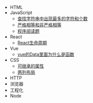 - HTML
- JavaScript
  - [查找字符串中出现最多的字符和个数](JavaScript/查找字符串中出现最多的字符和个数.md)
  - [严格相等和非严格相等](JavaScript/严格相等和非严格相等.md)
  - [程序阅读题](JavaScript/程序阅读题.md)
- React
  - [React生命周期](React/React生命周期.md)
- Vue
  - [vue的Data里面为什么是函数](Vue/vue的Data里面为什么是函数.md)
- CSS
  - [可继承的属性](CSS/可继承的属性.md)
  - [两列布局](CSS/两列布局的实现.md)
- HTTP
- 浏览器
- 工程化
- Node
